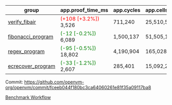 | group | app.proof_time_ms | app.cycles | app.cells_used | leaf.proof_time_ms | leaf.cycles | leaf.cells_used |
| -- | -- | -- | -- | -- | -- | -- |
| [verify_fibair](https://github.com/openvm-org/openvm/blob/benchmark-results/benchmarks-pr/1221/verify_fibair-fceeb044f180bc3ca64060261e81f35a09117ba8.md) |<span style='color: red'>(+108 [+3.2%])</span> 3,526 |  711,240 |  25,510,505 |- | - | - |
| [fibonacci_program](https://github.com/openvm-org/openvm/blob/benchmark-results/benchmarks-pr/1221/fibonacci-fceeb044f180bc3ca64060261e81f35a09117ba8.md) |<span style='color: green'>(-12 [-0.2%])</span> 6,089 |  1,500,137 |  51,505,102 |- | - | - |
| [regex_program](https://github.com/openvm-org/openvm/blob/benchmark-results/benchmarks-pr/1221/regex-fceeb044f180bc3ca64060261e81f35a09117ba8.md) |<span style='color: green'>(-95 [-0.5%])</span> 18,802 |  4,190,904 |  165,028,173 |- | - | - |
| [ecrecover_program](https://github.com/openvm-org/openvm/blob/benchmark-results/benchmarks-pr/1221/ecrecover-fceeb044f180bc3ca64060261e81f35a09117ba8.md) |<span style='color: green'>(-33 [-1.2%])</span> 2,607 |  285,401 |  15,092,297 |- | - | - |


Commit: https://github.com/openvm-org/openvm/commit/fceeb044f180bc3ca64060261e81f35a09117ba8

[Benchmark Workflow](https://github.com/openvm-org/openvm/actions/runs/12832848900)
